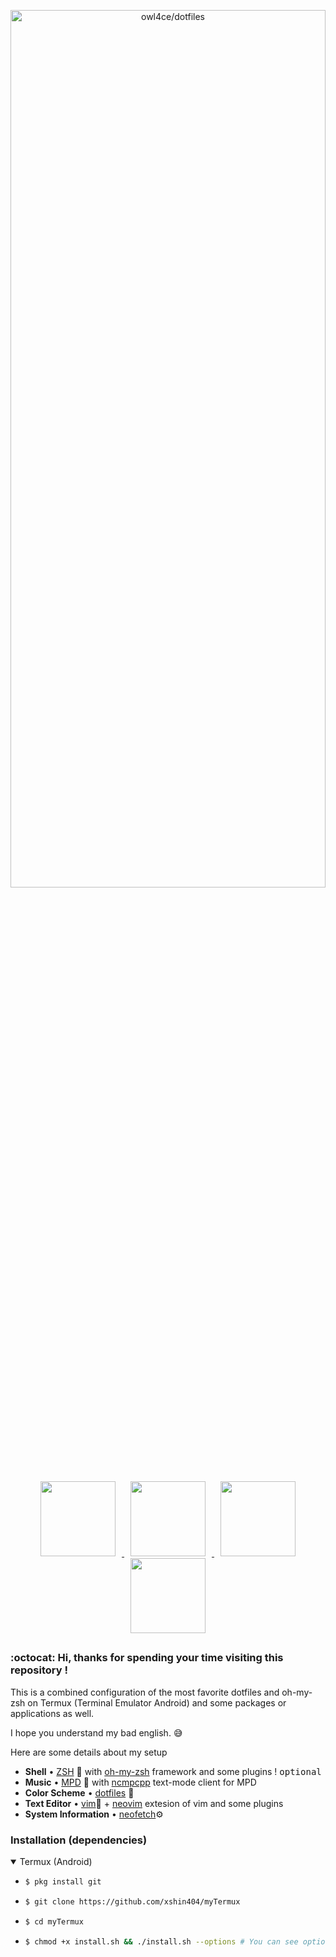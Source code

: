 <p align="center">
  <a name="top" href="#octocat-hi-there-thanks-for-visiting-">
     <img alt="owl4ce/dotfiles" height="60%" width="100%" src="https://i.ibb.co/CHhrkD2/window-2021-01-24-09-47-39-removebg-preview.png"/>
  </a>
</p>

<p align="center">
  <a href="#rice_scene--setup">
    <img width="120px" style="padding: 0 10px;" src="https://i.ibb.co/qk3nSfh/install.png"/>
  </a>
  <a href="#">
    <img width="120px" style="padding: 0 10px;" src="https://i.ibb.co/xmdtYT8/packages.png"/>
  </a>
  <a href="#">
    <img width="120px" style="padding: 0 10px;" src="https://i.ibb.co/qJ6BrwX/themes.png"/>
  </a>
  <a href="#memo--notes">
    <img width="120px" style="padding: 0 10px;" src="https://i.ibb.co/tHzTR8D/music.png"/>
  </a>
</p>

##  
### :octocat: Hi, thanks for spending your time visiting this repository ! <img alt="" align="right" src="https://badges.pufler.dev/visits/xshin404/myTermux?style=flat-square&label=&color=04f8d5&logo=GitHub&logoColor=white&labelColor=373e4d"/>

This is a combined configuration of the most favorite dotfiles and oh-my-zsh on Termux (Terminal Emulator Android) and some packages or applications as well.

I hope you understand my bad english. :sweat_smile:

Here are some details about my setup
- **Shell**                        • [ZSH](https://wiki.archlinux.org/index.php/zsh) :shell: with [oh-my-zsh](https://github.com/ohmyzsh/ohmyzsh) framework and some plugins ! <kbd>optional</kbd>
- **Music**                        • [MPD](https://wiki.archlinux.org/index.php/Music_Player_Daemon) :musical_note: with [ncmpcpp](https://wiki.archlinux.org/index.php/ncmpcpp) text-mode client for MPD
- **Color Scheme**                 • [dotfiles](https://github.com/owl4ce/dotfiles/) :art:
- **Text Editor**                  • [vim](https://www.vim.org/scripts/script.php?script_id=2226):ledger: + [neovim](https://neovim.io/charter/) extesion of vim and some plugins
- **System Information**           • [neofetch](https://github.com/dylanaraps/neofetch/wiki):gear:

### Installation (dependencies)

  <details open>
  <summary>Termux (Android)</summary>
  
  - ```bash
    $ pkg install git
    ```
  - ```bash
    $ git clone https://github.com/xshin404/myTermux
    ```
  - ```bash
    $ cd myTermux
    ```
  - ```bash
    $ chmod +x install.sh && ./install.sh --options # You can see options with ./install.sh -h or --help
    ```
    ```
  </details>


